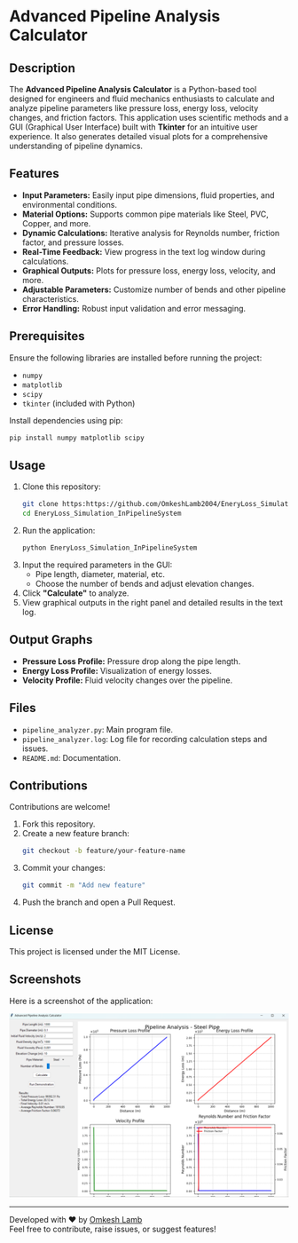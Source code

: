 # Advanced Pipeline Analysis Calculator  

## Description  
The **Advanced Pipeline Analysis Calculator** is a Python-based tool designed for engineers and fluid mechanics enthusiasts to calculate and analyze pipeline parameters like pressure loss, energy loss, velocity changes, and friction factors. This application uses scientific methods and a GUI (Graphical User Interface) built with **Tkinter** for an intuitive user experience. It also generates detailed visual plots for a comprehensive understanding of pipeline dynamics.

## Features  
- **Input Parameters:** Easily input pipe dimensions, fluid properties, and environmental conditions.  
- **Material Options:** Supports common pipe materials like Steel, PVC, Copper, and more.  
- **Dynamic Calculations:** Iterative analysis for Reynolds number, friction factor, and pressure losses.  
- **Real-Time Feedback:** View progress in the text log window during calculations.  
- **Graphical Outputs:** Plots for pressure loss, energy loss, velocity, and more.  
- **Adjustable Parameters:** Customize number of bends and other pipeline characteristics.  
- **Error Handling:** Robust input validation and error messaging.  

## Prerequisites  
Ensure the following libraries are installed before running the project:  
- `numpy`  
- `matplotlib`  
- `scipy`  
- `tkinter` (included with Python)  

Install dependencies using pip:  
```bash
pip install numpy matplotlib scipy
```

## Usage  
1. Clone this repository:  
   ```bash
   git clone https:https://github.com/OmkeshLamb2004/EneryLoss_Simulation_InPipelineSystem.git
   cd EneryLoss_Simulation_InPipelineSystem

   ```  
2. Run the application:  
   ```bash
   python EneryLoss_Simulation_InPipelineSystem
   ```  
3. Input the required parameters in the GUI:  
   - Pipe length, diameter, material, etc.  
   - Choose the number of bends and adjust elevation changes.  
4. Click **"Calculate"** to analyze.  
5. View graphical outputs in the right panel and detailed results in the text log.

## Output Graphs  
- **Pressure Loss Profile:** Pressure drop along the pipe length.  
- **Energy Loss Profile:** Visualization of energy losses.  
- **Velocity Profile:** Fluid velocity changes over the pipeline.  

## Files  
- `pipeline_analyzer.py`: Main program file.  
- `pipeline_analyzer.log`: Log file for recording calculation steps and issues.  
- `README.md`: Documentation.  

## Contributions  
Contributions are welcome!  
1. Fork this repository.  
2. Create a new feature branch:  
   ```bash
   git checkout -b feature/your-feature-name
   ```  
3. Commit your changes:  
   ```bash
   git commit -m "Add new feature"  
   ```  
4. Push the branch and open a Pull Request.  

## License  
This project is licensed under the MIT License.  

## Screenshots  
Here is a screenshot of the application:

![Screenshot](https://raw.githubusercontent.com/OmkeshLamb2004/EneryLoss_Simulation_InPipelineSystem/main/Screenshot%202024-11-27%20232023.png)


---  
Developed with ❤️ by [Omkesh Lamb](https://github.com/OmkeshLamb2004)  
Feel free to contribute, raise issues, or suggest features!  
